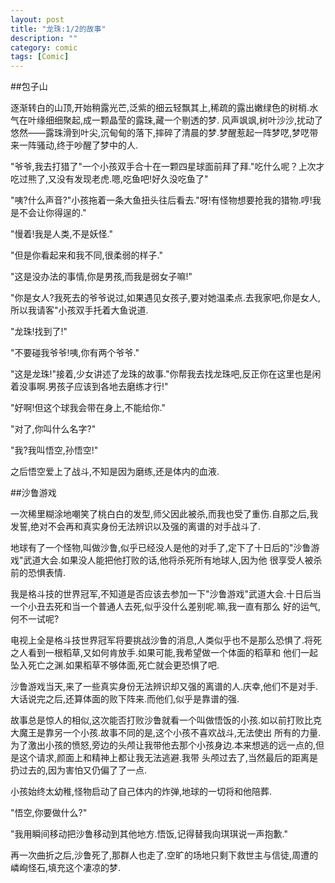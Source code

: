 ```yaml
---
layout: post
title: "龙珠:1/2的故事"
description: ""
category: comic
tags: [Comic]
---
```




##包子山  

逐渐转白的山顶,开始稍露光芒,泛紫的细云轻飘其上,稀疏的露出嫩绿色的树梢.水气在叶缘细细聚起,成一颗晶莹的露珠,藏一个剔透的梦.
风声飒飒,树叶沙沙,扰动了悠然——露珠滑到叶尖,沉甸甸的落下,摔碎了清晨的梦.梦醒惹起一阵梦呓,梦呓带来一阵骚动,终于吵醒了梦中的人.


"爷爷,我去打猎了"一个小孩双手合十在一颗四星球面前拜了拜."吃什么呢？上次才吃过熊了,又没有发现老虎.嗯,吃鱼吧!好久没吃鱼了"


"咦?什么声音?"小孩拖着一条大鱼扭头往后看去."呀!有怪物想要抢我的猎物.哼!我是不会让你得逞的."


"慢着!我是人类,不是妖怪."

"但是你看起来和我不同,很柔弱的样子."

"这是没办法的事情,你是男孩,而我是弱女子嘛!"

"你是女人?我死去的爷爷说过,如果遇见女孩子,要对她温柔点.去我家吧,你是女人,所以我请客"小孩双手托着大鱼说道.


"龙珠!找到了!"

"不要碰我爷爷!咦,你有两个爷爷."

"这是龙珠!"接着,少女讲述了龙珠的故事."你帮我去找龙珠吧,反正你在这里也是闲着没事啊.男孩子应该到各地去磨练才行!"

"好啊!但这个球我会带在身上,不能给你."

"对了,你叫什么名字?"

"我?我叫悟空,孙悟空!"


之后悟空爱上了战斗,不知是因为磨练,还是体内的血液.

##沙鲁游戏

一次稀里糊涂地嘲笑了桃白白的发型,师父因此被杀,而我也受了重伤.自那之后,我发誓,绝对不会再和真实身份无法辨识以及强的离谱的对手战斗了.


地球有了一个怪物,叫做沙鲁,似乎已经没人是他的对手了,定下了十日后的"沙鲁游戏"武道大会.如果没人能把他打败的话,他将杀死所有地球人,因为他
很享受人被杀前的恐惧表情.

我是格斗技的世界冠军,不知道是否应该去参加一下"沙鲁游戏"武道大会.十日后当一个小丑去死和当一个普通人去死,似乎没什么差别呢.嘛,我一直有那么
好的运气,何不一试呢?


电视上全是格斗技世界冠军将要挑战沙鲁的消息,人类似乎也不是那么恐惧了.将死之人看到一根稻草,又如何肯放手.如果可能,我希望做一个体面的稻草和
他们一起坠入死亡之渊.如果稻草不够体面,死亡就会更恐惧了吧.


沙鲁游戏当天,来了一些真实身份无法辨识却又强的离谱的人.庆幸,他们不是对手.大话说完之后,还算体面的败下阵来.而他们,似乎是靠谱的强.

故事总是惊人的相似,这次能否打败沙鲁就看一个叫做悟饭的小孩.如以前打败比克大魔王是靠另一个小孩.故事不同的是,这个小孩不喜欢战斗,无法使出
所有的力量.为了激出小孩的愤怒,旁边的头颅让我带他去那个小孩身边.本来想逃的远一点的,但是这个请求,颜面上和精神上都让我无法逃避.我带
头颅过去了,当然最后的距离是扔过去的,因为害怕又仍偏了了一点.


小孩始终太幼稚,怪物启动了自己体内的炸弹,地球的一切将和他陪葬.

"悟空,你要做什么?"

"我用瞬间移动把沙鲁移动到其他地方.悟饭,记得替我向琪琪说一声抱歉."


 再一次曲折之后,沙鲁死了,那群人也走了.空旷的场地只剩下救世主与信徒,周遭的嶙峋怪石,填充这个凄凉的梦.



